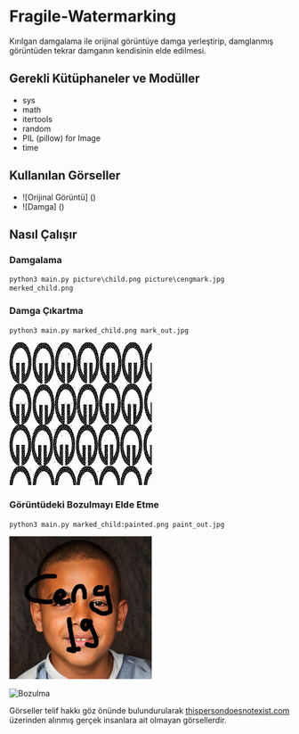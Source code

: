 # Fragile-Watermarking

Kırılgan damgalama ile orijinal görüntüye damga yerleştirip, damglanmış görüntüden tekrar damganın kendisinin elde edilmesi.

## Gerekli Kütüphaneler ve Modüller
- sys
- math
- itertools
- random
- PIL (pillow) for Image
- time

## Kullanılan Görseller
- ![Orijinal Görüntü] ()
- ![Damga] ()

## Nasıl Çalışır
### Damgalama
```
python3 main.py picture\child.png picture\cengmark.jpg merked_child.png
```
### Damga Çıkartma
```
python3 main.py marked_child.png mark_out.jpg
```
![Elde Edilen Damga](https://github.com/SenaAydin7/Fragile-Watermarking/blob/main/out_lsb_mark_out.jpg)

### Görüntüdeki Bozulmayı Elde Etme
```
python3 main.py marked_child:painted.png paint_out.jpg
```
![Bozulmuş Görüntü](https://github.com/SenaAydin7/Fragile-Watermarking/blob/main/marked_child_painted.png)

![Bozulma](out_lsb_paint_out)


Görseller telif hakkı göz önünde bulundurularak [thispersondoesnotexist.com](https://thispersondoesnotexist.com/) üzerinden alınmış gerçek insanlara ait olmayan görsellerdir.
